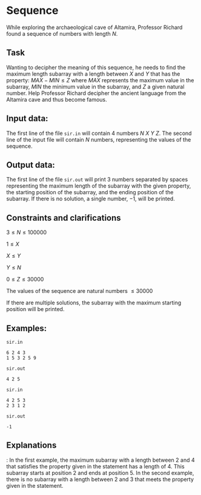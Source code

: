 # Sequence

While exploring the archaeological cave of Altamira, Professor Richard found a sequence of numbers with length $N$.

## Task

Wanting to decipher the meaning of this sequence, he needs to find the maximum length subarray with a length between $X$ and $Y$ that has the property: $MAX - MIN \leq Z$ where $MAX$ represents the maximum value in the subarray, $MIN$ the minimum value in the subarray, and $Z$ a given natural number. Help Professor Richard decipher the ancient language from the Altamira cave and thus become famous.

## Input data:

The first line of the file `sir.in` will contain 4 numbers $N$ $X$ $Y$ $Z$. The second line of the input file will contain $N$ numbers, representing the values of the sequence.

## Output data:

The first line of the file `sir.out` will print 3 numbers separated by spaces representing the maximum length of the subarray with the given property, the starting position of the subarray, and the ending position of the subarray. If there is no solution, a single number, $-1$, will be printed.

## Constraints and clarifications

$3 \leq N \leq 100 000$

$1 \leq X$

$X \leq Y$

$Y \leq N$

$0 \leq Z \leq 30 000$

The values of the sequence are natural numbers $\leq 30 000$

If there are multiple solutions, the subarray with the maximum starting position will be printed.

## Examples:

`sir.in` 
```
6 2 4 3
1 5 3 2 5 9
```

`sir.out`
```
4 2 5
```

`sir.in`
```
4 2 5 3
2 3 1 2
```

`sir.out`
```
-1
```

## Explanations

: In the first example, the maximum subarray with a length between 2 and 4 that satisfies the property given in the statement has a length of 4. This subarray starts at position 2 and ends at position 5. In the second example, there is no subarray with a length between 2 and 3 that meets the property given in the statement.